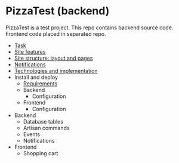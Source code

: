 # PizzaTest (backend)

PizzaTest is a test project.
This repo contains backend source code.
Frontend code placed in separated repo.

* [Task](doc/task.md)
* [Site features](doc/features.md)
* [Site structure: layout and pages](doc/pages.md)
* [Notifications](doc/notifications.md)
* [Technologies and implementation](doc/tech.md)
* Install and deploy
    * [Requirements](doc/requirements.md)
    * Backend
        * Configuration
    * Frontend
        * Configuration
* Backend
    * Database tables
    * Artisan commands
    * Events
    * Notifications
* Frontend
    * Shopping cart
